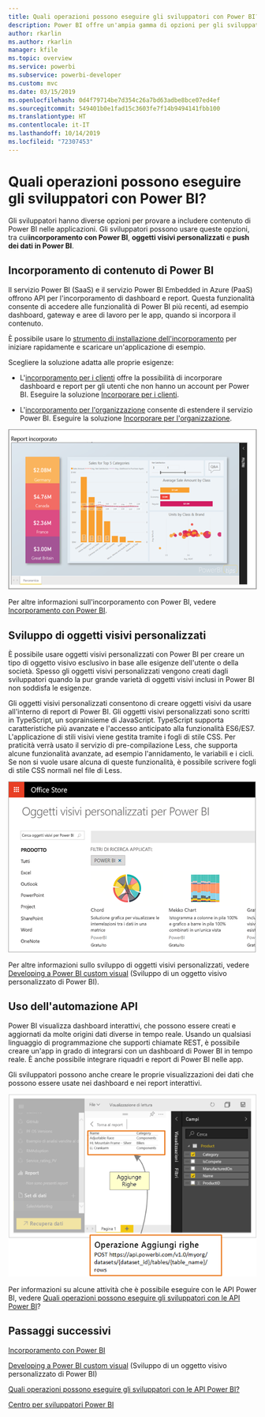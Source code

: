 ```yaml
---
title: Quali operazioni possono eseguire gli sviluppatori con Power BI?
description: Power BI offre un'ampia gamma di opzioni per gli sviluppatori, che vanno dall'incorporamento agli oggetti visivi personalizzati fino ai set di dati in streaming.
author: rkarlin
ms.author: rkarlin
manager: kfile
ms.topic: overview
ms.service: powerbi
ms.subservice: powerbi-developer
ms.custom: mvc
ms.date: 03/15/2019
ms.openlocfilehash: 0d4f79714be7d354c26a7bd63adbe8bce07ed4ef
ms.sourcegitcommit: 549401b0e1fad15c3603fe7f14b9494141fbb100
ms.translationtype: HT
ms.contentlocale: it-IT
ms.lasthandoff: 10/14/2019
ms.locfileid: "72307453"
---
```

# <a name="what-can-developers-do-with-power-bi"></a>Quali operazioni possono eseguire gli sviluppatori con Power BI?

Gli sviluppatori hanno diverse opzioni per provare a includere contenuto di Power BI nelle applicazioni. Gli sviluppatori possono usare queste opzioni, tra cui**incorporamento con Power BI**, **oggetti visivi personalizzati** e **push dei dati in Power BI**.

## <a name="embedding-power-bi-content"></a>Incorporamento di contenuto di Power BI

Il servizio Power BI (SaaS) e il servizio Power BI Embedded in Azure (PaaS) offrono API per l'incorporamento di dashboard e report. Questa funzionalità consente di accedere alle funzionalità di Power BI più recenti, ad esempio dashboard, gateway e aree di lavoro per le app, quando si incorpora il contenuto.

È possibile usare lo [strumento di installazione dell'incorporamento](https://aka.ms/embedsetup) per iniziare rapidamente e scaricare un'applicazione di esempio.

Scegliere la soluzione adatta alle proprie esigenze:

* L'[incorporamento per i clienti](embedding.md#embedding-for-your-customers) offre la possibilità di incorporare dashboard e report per gli utenti che non hanno un account per Power BI. Eseguire la soluzione [Incorporare per i clienti](https://aka.ms/embedsetup/AppOwnsData).

* L'[incorporamento per l'organizzazione](embedding.md#embedding-for-your-organization) consente di estendere il servizio Power BI. Eseguire la soluzione [Incorporare per l'organizzazione](https://aka.ms/embedsetup/UserOwnsData).

![Esempio di Power BI Embedded](media/what-can-you-do/what-can-you-do-02.png)

Per altre informazioni sull'incorporamento con Power BI, vedere [Incorporamento con Power BI](embedding.md).

## <a name="developing-custom-visuals"></a>Sviluppo di oggetti visivi personalizzati

È possibile usare oggetti visivi personalizzati con Power BI per creare un tipo di oggetto visivo esclusivo in base alle esigenze dell'utente o della società. Spesso gli oggetti visivi personalizzati vengono creati dagli sviluppatori quando la pur grande varietà di oggetti visivi inclusi in Power BI non soddisfa le esigenze.

Gli oggetti visivi personalizzati consentono di creare oggetti visivi da usare all'interno di report di Power BI. Gli oggetti visivi personalizzati sono scritti in TypeScript, un soprainsieme di JavaScript. TypeScript supporta caratteristiche più avanzate e l'accesso anticipato alla funzionalità ES6/ES7. L'applicazione di stili visivi viene gestita tramite i fogli di stile CSS. Per praticità verrà usato il servizio di pre-compilazione Less, che supporta alcune funzionalità avanzate, ad esempio l'annidamento, le variabili e i cicli. Se non si vuole usare alcuna di queste funzionalità, è possibile scrivere fogli di stile CSS normali nel file di Less.

![Esempio di oggetti visivi](media/what-can-you-do/powerbi-custom-visual-store.png)

Per altre informazioni sullo sviluppo di oggetti visivi personalizzati, vedere [Developing a Power BI custom visual](visuals/custom-visual-develop-tutorial.md) (Sviluppo di un oggetto visivo personalizzato di Power BI).

## <a name="using-api-automation"></a>Uso dell'automazione API

Power BI visualizza dashboard interattivi, che possono essere creati e aggiornati da molte origini dati diverse in tempo reale. Usando un qualsiasi linguaggio di programmazione che supporti chiamate REST, è possibile creare un'app in grado di integrarsi con un dashboard di Power BI in tempo reale. È anche possibile integrare riquadri e report di Power BI nelle app.

Gli sviluppatori possono anche creare le proprie visualizzazioni dei dati che possono essere usate nei dashboard e nei report interattivi.

![Esempio di push dei dati](media/what-can-you-do/powerbi-push-data.png)

Per informazioni su alcune attività che è possibile eseguire con le API Power BI, vedere [Quali operazioni possono eseguire gli sviluppatori con le API Power BI](overview-of-power-bi-rest-api.md)?

## <a name="next-steps"></a>Passaggi successivi

[Incorporamento con Power BI](embedding.md)  

[Developing a Power BI custom visual](https://microsoft.github.io/PowerBI-visuals/docs/step-by-step-lab/developing-a-power-bi-custom-visual/) (Sviluppo di un oggetto visivo personalizzato di Power BI)

[Quali operazioni possono eseguire gli sviluppatori con le API Power BI?](overview-of-power-bi-rest-api.md)

[Centro per sviluppatori Power BI](https://powerbi.microsoft.com/developers/)